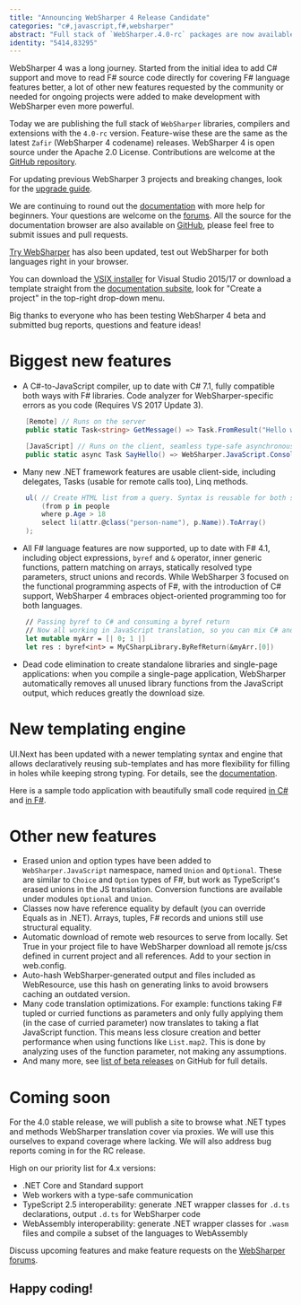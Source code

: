 ```yaml
---
title: "Announcing WebSharper 4 Release Candidate"
categories: "c#,javascript,f#,websharper"
abstract: "Full stack of `WebSharper.4.0-rc` packages are now available on NuGet."
identity: "5414,83295"
---
```

WebSharper 4 was a long journey.
Started from the initial idea to add C# support and move to read F# source code directly for covering F# language features better,
a lot of other new features requested by the community or needed for ongoing projects were added to make development with WebSharper even more powerful.

Today we are publishing the full stack of `WebSharper` libraries, compilers and extensions with the `4.0-rc` version.
Feature-wise these are the same as the latest `Zafir` (WebSharper 4 codename) releases.
WebSharper 4 is open source under the Apache 2.0 License. Contributions are welcome at the [GitHub repository](https://github.com/intellifactory/websharper/).

For updating previous WebSharper 3 projects and breaking changes, look for the [upgrade guide](https://developers.websharper.com/docs/ws36to40).

We are continuing to round out the [documentation](https://developers.websharper.com/docs) with more help for beginners.
Your questions are welcome on the [forums](https://forums.websharper.com/forum/questions).
All the source for the documentation browser are also available on [GitHub](https://github.com/intellifactory/websharper.docs), please feel free to submit issues and pull requests.

[Try WebSharper](http://try.websharper.com/) has also been updated, test out WebSharper for both languages right in your browser.

You can download the [VSIX installer](http://websharper.com/downloads) for Visual Studio 2015/17 or download a template straight from
the [documentation subsite](https://developers.websharper.com/docs), look for "Create a project" in the top-right drop-down menu.

Big thanks to everyone who has been testing WebSharper 4 beta and submitted bug reports, questions and feature ideas!

# Biggest new features

* A C#-to-JavaScript compiler, up to date with C# 7.1, fully compatible both ways with F# libraries. Code analyzer for WebSharper-specific errors as you code (Requires VS 2017 Update 3).

```csharp
    [Remote] // Runs on the server
    public static Task<string> GetMessage() => Task.FromResult("Hello world!");

    [JavaScript] // Runs on the client, seamless type-safe asynchronous call
    public static async Task SayHello() => WebSharper.JavaScript.Console.Log(await GetMessage());
```

* Many new .NET framework features are usable client-side, including delegates, Tasks (usable for remote calls too), Linq methods. 

```csharp
    ul( // Create HTML list from a query. Syntax is reusable for both server and client
        (from p in people
        where p.Age > 18
        select li(attr.@class("person-name"), p.Name)).ToArray()
    );
```

* All F# language features are now supported, up to date with F# 4.1, including object expressions, `byref` and `&` operator, inner generic functions, pattern matching on arrays, statically resolved type parameters, struct unions and records.
    While WebSharper 3 focused on the functional programming aspects of F#, with the introduction of C# support, WebSharper 4 embraces object-oriented programming too for both languages.

```fsharp
	// Passing byref to C# and consuming a byref return
    // Now all working in JavaScript translation, so you can mix C# and F# anywhere
    let mutable myArr = [| 0; 1 |]
    let res : byref<int> = MyCSharpLibrary.ByRefReturn(&myArr.[0])
```

* Dead code elimination to create standalone libraries and single-page applications: when you compile a single-page application, WebSharper automatically removes all unused library functions from the JavaScript output,
which reduces greatly the download size.

# New templating engine

UI.Next has been updated with a newer templating syntax and engine that allows declaratively reusing sub-templates and has more flexibility for filling in holes while keeping strong typing.
For details, see the [documentation](https://developers.websharper.com/docs/ui.next-templating).

Here is a sample todo application with beautifully small code required [in C#](https://try.websharper.com/example/todo-list-csharp) and [in F#](https://try.websharper.com/example/todo-list).

# Other new features

* Erased union and option types have been added to `WebSharper.JavaScript` namespace, named `Union` and `Optional`. These are similar to `Choice` and `Option` types of F#, but work as TypeScript's erased unions in the JS translation. Conversion functions are available under modules `Optional` and `Union`.
* Classes now have reference equality by default (you can override Equals as in .NET). Arrays, tuples, F# records and unions still use structural equality.
* Automatic download of remote web resources to serve from locally. Set <WebSharperDownloadResources>True</WebSharperDownloadResources> in your project file to have WebSharper download all remote js/css defined in current project and all references. Add
<add key="UseDownloadedResources" value="True" /> to your <appSettings> section in web.config.
* Auto-hash WebSharper-generated output and files included as WebResource, use this hash on generating links to avoid browsers caching an outdated version.
* Many code translation optimizations. For example: functions taking F# tupled or curried functions as parameters and only fully applying them (in the case of curried parameter) now translates to taking a flat JavaScript function. This means less closure creation and better performance when using functions like `List.map2`. This is done by analyzing uses of the function parameter, not making any assumptions.
* And many more, see [list of beta releases](https://github.com/intellifactory/websharper/releases) on GitHub for full details.

# Coming soon

For the 4.0 stable release, we will publish a site to browse what .NET types and methods WebSharper translation cover via proxies. We will use this ourselves to expand coverage where lacking.
We will also address bug reports coming in for the RC release.

High on our priority list for 4.x versions:

* .NET Core and Standard support
* Web workers with a type-safe communication
* TypeScript 2.5 interoperability: generate .NET wrapper classes for `.d.ts` declarations, output `.d.ts` for WebSharper code
* WebAssembly interoperability: generate .NET wrapper classes for `.wasm` files and compile a subset of the languages to WebAssembly

Discuss upcoming features and make feature requests on the [WebSharper forums](http://forums.websharper.com/forum/featured).

## Happy coding!